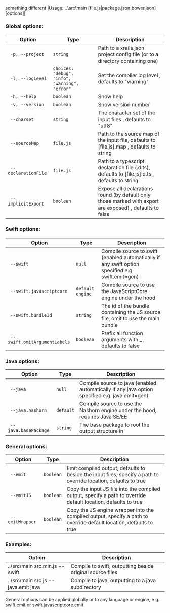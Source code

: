 something different
|Usage: ..\src\main [file.js|package.json|bower.json] [options]|

### Global options:
| Option | Type | Description |
| --- | --- | --- |
| `  -p, --project     ` | `string` |  Path to a xrails.json project config file (or to a directory containing one)   |
| `  -l, --logLevel    ` | `choices: "debug", "info", "warning", "error"` |  Set the complier log level  , defaults to "warning" |
| `  -h, --help        ` | `boolean` |  Show help   |
| `  -v, --version     ` | `boolean` |  Show version number   |
| `  --charset         ` | `string` |  The character set of the input files  , defaults to "utf8" |
| `  --sourceMap       ` | `file.js` |  Path to the source map of the input file, defaults to [file.js].map , defaults to string |
| `  --declarationFile ` | `file.js` |  Path to a typescript declaration file (.d.ts), defaults to [file.js].d.ts , defaults to string |
| `  --implicitExport  ` | `boolean` |  Expose all declarations found (by default only those marked with export are exposed)  , defaults to false |

### Swift options:
| Option | Type | Description |
| --- | --- | --- |
| `  --swift                    ` | `null` |  Compile source to swift (enabled automatically if any swift option specified e.g. swift.emit=gen) |
| `  --swift.javascriptcore     ` | `default engine` |  Compile source to use the JavaScriptCore engine under the hood  |
| `  --swift.bundleId           ` | `string` |  The id of the bundle containing the JS source file, omit to use the main bundle   |
| `  --swift.omitArgumentLabels ` | `boolean` |  Prefix all function arguments with _ , defaults to false |

### Java options:
| Option | Type | Description |
| --- | --- | --- |
| `  --java             ` | `null` |  Compile source to java (enabled automatically if any java option specified e.g. java.emit=gen) |
| `  --java.nashorn     ` | `default` |  Compile source to use the Nashorn engine under the hood, requires Java SE/EE  |
| `  --java.basePackage ` | `string` |  The base package to root the output structure in   |

### General options:
| Option | Type | Description |
| --- | --- | --- |
| `  --emit        ` | `boolean` |  Emit compiled output, defaults to beside the input files, specify a path to override location, defaults to true |
| `  --emitJS      ` | `boolean` |  Copy the input JS file into the compiled output, specify a path to override default location, defaults to true |
| `  --emitWrapper ` | `boolean` |  Copy the JS engine wrapper into the compiled output, specify a path to override default location, defaults to true |

### Examples:
| Option | Description |
| --- | --- |
|   ..\src\main src.min.js --swift |       Compile to swift, outputting beside original source files |
|   ..\src\main src.js --java.emit java |  Compile to java, outputting to a java subdirectory |

General options can be applied globally or to any language or engine, e.g. swift.emit or swift.javascriptcore.emit


